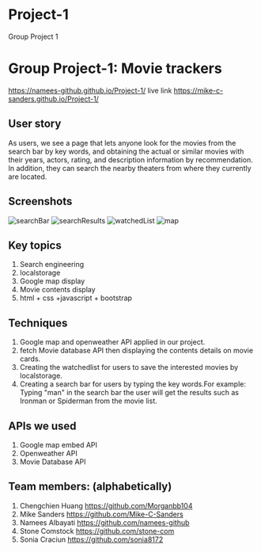 # Project-1
Group Project 1
# Group Project-1: Movie trackers

https://namees-github.github.io/Project-1/
 live link https://mike-c-sanders.github.io/Project-1/
  
## User story
As users, we see a page that lets anyone look for the movies from the search bar by key words, and obtaining the actual or similar movies with their years, actors, rating, and description information by recommendation. In addition, they can search the nearby theaters from where they currently are located.

## Screenshots
![searchBar](https://user-images.githubusercontent.com/33117688/153040706-8d95c8f2-6b60-47d6-88a0-082d760597a9.png)
![searchResults](https://user-images.githubusercontent.com/33117688/153040806-80c9bec4-5271-4443-bccb-b2d3cc11d5b4.png)
![watchedList](https://user-images.githubusercontent.com/33117688/153040909-dfa6acdb-ab72-4d51-abec-4a702ccff9db.png)
![map](https://user-images.githubusercontent.com/33117688/153040985-2c7e6e73-b10e-418a-9119-d9b79a445356.png)


## Key topics
1. Search engineering
2. localstorage
3. Google map display
3. Movie contents display
4. html + css +javascript + bootstrap


## Techniques
1. Google map and openweather API applied in our project.
2. fetch Movie database API then displaying the contents details on movie cards.
3. Creating the watchedlist for users to save the interested movies by localstorage.
4. Creating a search bar for users by typing the key words.For example: Typing "man" in the search bar the user will get the results such as Ironman or Spiderman from the movie list.

## APIs we used
1. Google map embed API
2. Openweather API
3. Movie Database API

## Team members: (alphabetically)
1. Chengchien Huang https://github.com/Morganbb104
2. Mike Sanders https://github.com/Mike-C-Sanders
3. Namees Albayati https://github.com/namees-github
4. Stone Comstock https://github.com/stone-com
5. Sonia Craciun https://github.com/sonia8172

